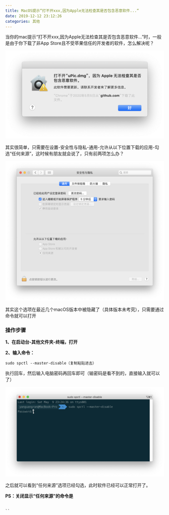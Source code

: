 ```yaml
---
title: MacOS提示“打不开xxx,因为Apple无法检查其是否包含恶意软件...“
date: 2019-12-12 23:12:26
categories: 其他
---
```


当你的mac提示“打不开xxx,因为Apple无法检查其是否包含恶意软件...”时，一般是由于你下载了非App Store且不受苹果信任的开发者的软件，怎么解决呢？

![title](https://raw.githubusercontent.com/Demo233/images/main/gitnote/2020/12/12/1607786011409-1607786011410.png)

其实很简单，只需要在设置-安全性与隐私-通用-允许从以下位置下载的应用-勾选“任何来源”，这时候有朋友就会说了，只有前两项怎么办？

![title](https://raw.githubusercontent.com/Demo233/images/main/gitnote/2020/12/12/1607786027557-1607786027559.png)

其实这个选项在最近几个macOS版本中被隐藏了（具体版本未考究），只需要通过命令就可以打开

### 操作步骤

**1、在启动台-其他文件夹-终端，打开**

**2、输入命令：**

```shell
sudo spctl --master-disable（复制粘贴进去）
```

执行回车，然后输入电脑密码再回车即可（输密码是看不到的，直接输入就可以了）

![title](https://raw.githubusercontent.com/Demo233/images/main/gitnote/2020/12/12/1607786110113-1607786110114.png)

之后就可以看到“任何来源”选项已经勾选，此时软件已经可以正常打开了。

**PS：关闭显示“任何来源”的命令是**

```shell

``